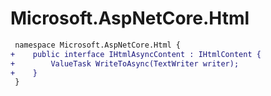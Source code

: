 # Microsoft.AspNetCore.Html

``` diff
 namespace Microsoft.AspNetCore.Html {
+    public interface IHtmlAsyncContent : IHtmlContent {
+        ValueTask WriteToAsync(TextWriter writer);
+    }
 }
```

